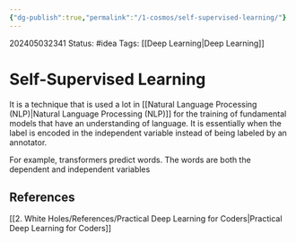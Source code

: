 ```yaml
---
{"dg-publish":true,"permalink":"/1-cosmos/self-supervised-learning/"}
---
```


202405032341
Status: #idea
Tags: [[Deep Learning\|Deep Learning]]
# Self-Supervised Learning
It is a technique that is used a lot in [[Natural Language Processing (NLP)\|Natural Language Processing (NLP)]] for the training of fundamental models that have an understanding of language. It is essentially when the label is encoded in the independent variable instead of being labeled by an annotator.

For example, transformers predict words. The words are both the dependent and independent variables


## References
[[2. White Holes/References/Practical Deep Learning for Coders\|Practical Deep Learning for Coders]]
